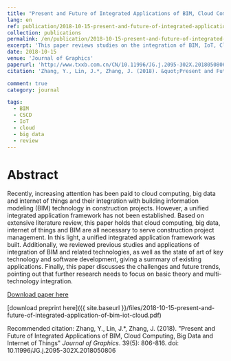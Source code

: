 ```yaml
---
title: "Present and Future of Integrated Applications of BIM, Cloud Computing, Big Data and Internet of Things"
lang: en
ref: publication/2018-10-15-present-and-future-of-integrated-application-of-bim-iot-cloud
collection: publications
permalink: /en/publication/2018-10-15-present-and-future-of-integrated-application-of-bim-iot-cloud
excerpt: 'This paper reviews studies on the integration of BIM, IoT, Cloud Computing, and future trends and challenges are summarized'
date: 2018-10-15
venue: 'Journal of Graphics'
paperurl: 'http://www.txxb.com.cn/CN/10.11996/JG.j.2095-302X.2018050806'
citation: 'Zhang, Y., Lin, J.*, Zhang, J. (2018). &quot;Present and Future of Integrated Applications of BIM, Cloud Computing, Big Data and Internet of Things&quot; <i>Journal of Graphics</i>. 39(5): 806-816. doi: 10.11996/JG.j.2095-302X.2018050806'

comment: true
category: journal

tags: 
  - BIM
  - CSCD
  - IoT
  - cloud
  - big data
  - review
---
```



Abstract
====

Recently, increasing attention has been paid to cloud computing, big data and internet of things and their integration with building information modeling (BIM) technology in construction projects. However, a unified integrated application framework has not been established. Based on extensive literature review, this paper holds that cloud computing,  big data, internet of things and BIM are all necessary to serve construction project management. In this light, a unified integrated application framework was built. Additionally, we reviewed previous studies and applications of integration of BIM and related technologies, as well as the state of art of key technology and software development, giving a summary of existing applications. Finally, this paper discusses the challenges and future trends,  pointing out that further research needs to focus on basic theory and multi-technology integration.  

[Download paper here](http://www.txxb.com.cn/CN/10.11996/JG.j.2095-302X.2018050806)

[download preprint here]({{ site.baseurl }}/files/2018-10-15-present-and-future-of-integrated-application-of-bim-iot-cloud.pdf)

Recommended citation: Zhang, Y., Lin, J.*, Zhang, J. (2018). &quot;Present and Future of Integrated Applications of BIM, Cloud Computing, Big Data and Internet of Things&quot; <i>Journal of Graphics</i>. 39(5): 806-816. doi: 10.11996/JG.j.2095-302X.2018050806
